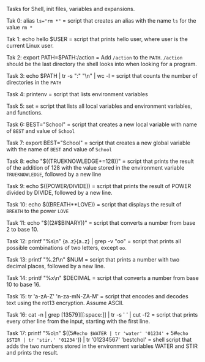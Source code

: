 Tasks for Shell, init files, variables and expansions.

Tak 0: alias ```ls="rm *"``` = script that creates an alias with the name ```ls``` for the value ```rm *```

Tak 1: echo hello $USER = script that prints hello user, where user is the current Linux user.

Tak 2: export PATH=$PATH:/action = Add ```/action``` to the ```PATH```. ```/action``` should be the last directory the shell looks into when looking for a program.

Task 3: echo $PATH | tr -s ":" "\n" | wc -l = script that counts the number of directories in the ```PATH```

Task 4: printenv = script that lists environment variables

Task 5: set = script that lists all local variables and environment variables, and functions.

Task 6: BEST="School" =  script that creates a new local variable with name of ```BEST``` and value of ```School```

Task 7: export BEST="School" = script that creates a new global variable with the name of ```BEST``` and value of ```School```

Task 8: echo "$((TRUEKNOWLEDGE+=128))" = script that prints the result of the addition of 128 with the value stored in the environment variable ```TRUEKNOWLEDGE```, followed by a new line

Task 9: echo $((POWER/DIVIDE)) = script that prints the result of POWER divided by DIVIDE, followed by a new line.

Task 10: echo $((BREATH**LOVE)) = script that displays the result of ```BREATH``` to the power ```LOVE```

Task 11: echo "$((2#$BINARY))" = script that converts a number from base 2 to base 10.

Task 12: printf "%s\n" {a..z}{a..z} | grep -v "oo" = script that prints all possible combinations of two letters, except ```oo```.

Task 13: printf "%.2f\n" $NUM = script that prints a number with two decimal places, followed by a new line.

Task 14: printf "%x\n" $DECIMAL = script that converts a number from base 10 to base 16.

Task 15: tr 'a-zA-Z' 'n-za-mN-ZA-M' = script that encodes and decodes text using the rot13 encryption. Assume ASCII.

Task 16: cat -n | grep [13579][[:space:]] | tr -s ' ' | cut -f2 =  script that prints every other line from the input, starting with the first line.

Task 17: printf "%o\n" $((5#`echo $WATER | tr 'water' '01234'` + 5#`echo $STIR | tr 'stir.' '01234'`)) | tr '01234567' 'bestchol' = shell script that adds the two numbers stored in the environment variables WATER and STIR and prints the result.
